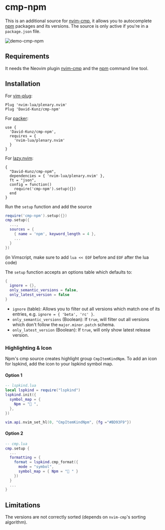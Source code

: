 # cmp-npm

This is an additional source for [nvim-cmp](https://github.com/hrsh7th/nvim-cmp), it allows you to
autocomplete [npm](https://npmjs.com/) packages and its versions.
The source is only active if you're in a `package.json` file.

![demo-cmp-npm](https://user-images.githubusercontent.com/1009936/138598207-4855e5b5-1a88-4b02-b43a-c67143527f82.gif)

## Requirements

It needs the Neovim plugin [nvim-cmp](https://github.com/hrsh7th/nvim-cmp) and the [npm](https://npmjs.com/) command line tool.

## Installation

For [vim-plug](https://github.com/junegunn/vim-plug):
```
Plug 'nvim-lua/plenary.nvim'
Plug 'David-Kunz/cmp-npm'
```
For [packer](https://github.com/wbthomason/packer.nvim):
```
use {
  'David-Kunz/cmp-npm',
  requires = {
    'nvim-lua/plenary.nvim'
  }
}
```

For [lazy.nvim](https://github.com/folke/lazy.nvim):

```
{
  "David-Kunz/cmp-npm",
  dependencies = { 'nvim-lua/plenary.nvim' },
  ft = "json",
  config = function()
    require('cmp-npm').setup({})
  end
}
```

Run the `setup` function and add the source
```lua
require('cmp-npm').setup({})
cmp.setup({
  ...,
  sources = {
    { name = 'npm', keyword_length = 4 },
    ...
  }
})
```
(in Vimscript, make sure to add `lua << EOF` before and `EOF` after the lua code)

The `setup` function accepts an options table which defaults to:

```lua
{
  ignore = {},
  only_semantic_versions = false,
  only_latest_version = false
}
```

- `ignore` (table): Allows you to filter out all versions which match one of its entries,
e.g. `ignore = { 'beta', 'rc' }`.
- `only_semantic_versions` (Boolean): If `true`, will filter out all versions which don't follow 
  the `major.minor.patch` schema.
- `only_latest_version` (Boolean): If `true`, will only show latest release version.

### Highlighting & Icon

Npm's cmp source creates highlight group `CmpItemKindNpm`. To add an icon for lspkind, add the icon to your lspkind symbol map.

#### Option 1

```lua
-- lspkind.lua
local lspkind = require("lspkind")
lspkind.init({
  symbol_map = {
    Npm = " ",
  },
})

vim.api.nvim_set_hl(0, "CmpItemKindNpm", {fg ="#BD93F9"})
```

#### Option 2

```lua
-- cmp.lua
cmp.setup {
  ...
  formatting = {
    format = lspkind.cmp_format({
      mode = "symbol",
      symbol_map = { Npm = " " }
    })
  }
  ...
}
```

## Limitations

The versions are not correctly sorted (depends on `nvim-cmp`'s sorting algorithm).
